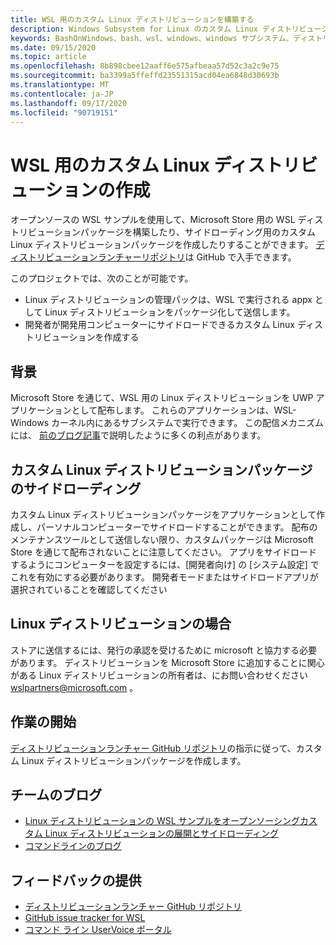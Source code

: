 ```yaml
---
title: WSL 用のカスタム Linux ディストリビューションを構築する
description: Windows Subsystem for Linux のカスタム Linux ディストリビューションを作成する方法について説明します。
keywords: BashOnWindows、bash、wsl、windows、windows サブシステム、ディストリビューション、カスタム
ms.date: 09/15/2020
ms.topic: article
ms.openlocfilehash: 8b898cbee12aaff6e575afbeaa57d52c3a2c9e75
ms.sourcegitcommit: ba3399a5ffeffd23551315acd04ea6848d30693b
ms.translationtype: MT
ms.contentlocale: ja-JP
ms.lasthandoff: 09/17/2020
ms.locfileid: "90719151"
---
```

# <a name="creating-a-custom-linux-distribution-for-wsl"></a>WSL 用のカスタム Linux ディストリビューションの作成

オープンソースの WSL サンプルを使用して、Microsoft Store 用の WSL ディストリビューションパッケージを構築したり、サイドローディング用のカスタム Linux ディストリビューションパッケージを作成したりすることができます。 [ディストリビューションランチャーリポジトリ](https://github.com/Microsoft/WSL-DistroLauncher)は GitHub で入手できます。

このプロジェクトでは、次のことが可能です。

- Linux ディストリビューションの管理パックは、WSL で実行される appx として Linux ディストリビューションをパッケージ化して送信します。
- 開発者が開発用コンピューターにサイドロードできるカスタム Linux ディストリビューションを作成する

## <a name="background"></a>背景

Microsoft Store を通じて、WSL 用の Linux ディストリビューションを UWP アプリケーションとして配布します。 これらのアプリケーションは、WSL-Windows カーネル内にあるサブシステムで実行できます。 この配信メカニズムには、 [前のブログ記事](https://blogs.msdn.microsoft.com/commandline/2017/07/10/ubuntu-now-available-from-the-windows-store/)で説明したように多くの利点があります。

## <a name="sideloading-a-custom-linux-distro-package"></a>カスタム Linux ディストリビューションパッケージのサイドローディング

カスタム Linux ディストリビューションパッケージをアプリケーションとして作成し、パーソナルコンピューターでサイドロードすることができます。 配布のメンテナンスツールとして送信しない限り、カスタムパッケージは Microsoft Store を通じて配布されないことに注意してください。
アプリをサイドロードするようにコンピューターを設定するには、[開発者向け] の [システム設定] でこれを有効にする必要があります。  開発者モードまたはサイドロードアプリが選択されていることを確認してください

## <a name="for-linux-distro-maintainers"></a>Linux ディストリビューションの場合

ストアに送信するには、発行の承認を受けるために microsoft と協力する必要があります。 ディストリビューションを Microsoft Store に追加することに関心がある Linux ディストリビューションの所有者は、にお問い合わせください wslpartners@microsoft.com 。

## <a name="getting-started"></a>作業の開始

[ディストリビューションランチャー GitHub リポジトリ](https://github.com/Microsoft/WSL-DistroLauncher)の指示に従って、カスタム Linux ディストリビューションパッケージを作成します。

## <a name="team-blogs"></a>チームのブログ

-  [Linux ディストリビューションの WSL サンプルをオープンソーシングカスタム Linux ディストリビューションの展開とサイドローディング](https://blogs.msdn.microsoft.com/commandline/2018/03/26/wsl-distro-launcher/)
- [コマンドラインのブログ](https://blogs.msdn.microsoft.com/commandline/)

## <a name="provide-feedback"></a>フィードバックの提供

- [ディストリビューションランチャー GitHub リポジトリ](https://github.com/Microsoft/WSL-DistroLauncher)
- [GitHub issue tracker for WSL](https://github.com/Microsoft/BashOnWindows/issues)
- [コマンド ライン UserVoice ポータル](https://wpdev.uservoice.com/forums/266908-command-prompt-console-bash-on-ubuntu-on-windo/category/161892-bash)
